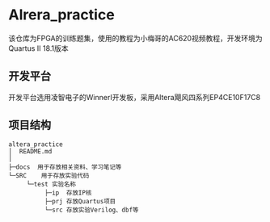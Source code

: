 # Alrera_practice

该仓库为FPGA的训练题集，使用的教程为小梅哥的AC620视频教程，开发环境为Quartus II 18.1版本

## 开发平台

开发平台选用凌智电子的WinnerI开发板，采用Altera飓风四系列EP4CE10F17C8



## 项目结构

```
altera_practice  
│  README.md  
│  
├─docs	用于存放相关资料、学习笔记等  
└─SRC	 用于存放实验代码  
     └─test	实验名称  
          ├─ip	存放IP核  
          ├─prj	存放Quartus项目  
          └─src	存放实验Verilog、dbf等  
```

